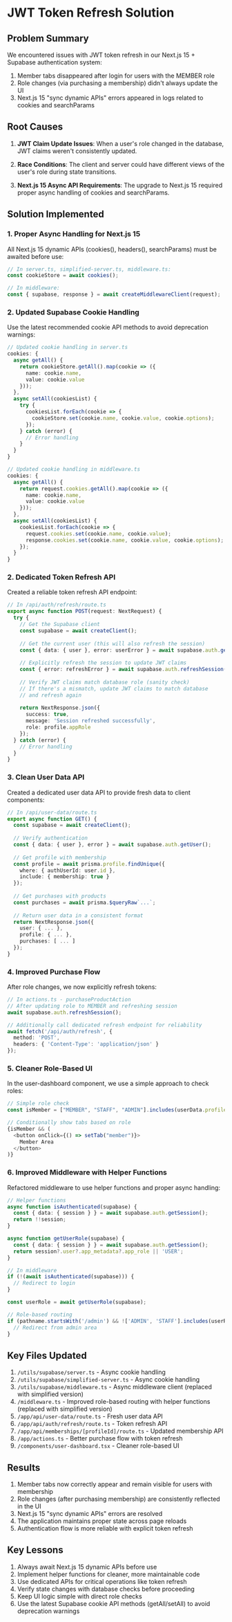 # JWT Token Refresh Solution

## Problem Summary

We encountered issues with JWT token refresh in our Next.js 15 + Supabase authentication system:

1. Member tabs disappeared after login for users with the MEMBER role
2. Role changes (via purchasing a membership) didn't always update the UI
3. Next.js 15 "sync dynamic APIs" errors appeared in logs related to cookies and searchParams

## Root Causes

1. **JWT Claim Update Issues**: When a user's role changed in the database, JWT claims weren't consistently updated.

2. **Race Conditions**: The client and server could have different views of the user's role during state transitions.

3. **Next.js 15 Async API Requirements**: The upgrade to Next.js 15 required proper async handling of cookies and searchParams.

## Solution Implemented

### 1. Proper Async Handling for Next.js 15

All Next.js 15 dynamic APIs (cookies(), headers(), searchParams) must be awaited before use:

```typescript
// In server.ts, simplified-server.ts, middleware.ts:
const cookieStore = await cookies();

// In middleware:
const { supabase, response } = await createMiddlewareClient(request);
```

### 2. Updated Supabase Cookie Handling

Use the latest recommended cookie API methods to avoid deprecation warnings:

```typescript
// Updated cookie handling in server.ts
cookies: {
  async getAll() {
    return cookieStore.getAll().map(cookie => ({ 
      name: cookie.name, 
      value: cookie.value 
    }));
  },
  async setAll(cookiesList) {
    try {
      cookiesList.forEach(cookie => {
        cookieStore.set(cookie.name, cookie.value, cookie.options);
      });
    } catch (error) {
      // Error handling
    }
  }
}

// Updated cookie handling in middleware.ts
cookies: {
  async getAll() {
    return request.cookies.getAll().map(cookie => ({
      name: cookie.name,
      value: cookie.value
    }));
  },
  async setAll(cookiesList) {
    cookiesList.forEach(cookie => {
      request.cookies.set(cookie.name, cookie.value);
      response.cookies.set(cookie.name, cookie.value, cookie.options);
    });
  }
}
```

### 2. Dedicated Token Refresh API

Created a reliable token refresh API endpoint:

```typescript
// In /api/auth/refresh/route.ts
export async function POST(request: NextRequest) {
  try {
    // Get the Supabase client
    const supabase = await createClient();
    
    // Get the current user (this will also refresh the session)
    const { data: { user }, error: userError } = await supabase.auth.getUser();
    
    // Explicitly refresh the session to update JWT claims
    const { error: refreshError } = await supabase.auth.refreshSession();
    
    // Verify JWT claims match database role (sanity check)
    // If there's a mismatch, update JWT claims to match database
    // and refresh again
    
    return NextResponse.json({
      success: true,
      message: 'Session refreshed successfully',
      role: profile.appRole
    });
  } catch (error) {
    // Error handling
  }
}
```

### 3. Clean User Data API

Created a dedicated user data API to provide fresh data to client components:

```typescript
// In /api/user-data/route.ts
export async function GET() {
  const supabase = await createClient();
  
  // Verify authentication
  const { data: { user }, error } = await supabase.auth.getUser();
  
  // Get profile with membership
  const profile = await prisma.profile.findUnique({
    where: { authUserId: user.id },
    include: { membership: true }
  });
  
  // Get purchases with products
  const purchases = await prisma.$queryRaw`...`;
  
  // Return user data in a consistent format
  return NextResponse.json({
    user: { ... },
    profile: { ... },
    purchases: [ ... ]
  });
}
```

### 4. Improved Purchase Flow

After role changes, we now explicitly refresh tokens:

```typescript
// In actions.ts - purchaseProductAction
// After updating role to MEMBER and refreshing session
await supabase.auth.refreshSession();

// Additionally call dedicated refresh endpoint for reliability
await fetch('/api/auth/refresh', {
  method: 'POST',
  headers: { 'Content-Type': 'application/json' }
});
```

### 5. Cleaner Role-Based UI

In the user-dashboard component, we use a simple approach to check roles:

```typescript
// Simple role check
const isMember = ["MEMBER", "STAFF", "ADMIN"].includes(userData.profile.appRole);

// Conditionally show tabs based on role
{isMember && (
  <button onClick={() => setTab("member")}>
    Member Area
  </button>
)}
```

### 6. Improved Middleware with Helper Functions

Refactored middleware to use helper functions and proper async handling:

```typescript
// Helper functions
async function isAuthenticated(supabase) {
  const { data: { session } } = await supabase.auth.getSession();
  return !!session;
}

async function getUserRole(supabase) {
  const { data: { session } } = await supabase.auth.getSession();
  return session?.user?.app_metadata?.app_role || 'USER';
}

// In middleware
if (!(await isAuthenticated(supabase))) {
  // Redirect to login
}

const userRole = await getUserRole(supabase);

// Role-based routing
if (pathname.startsWith('/admin') && !['ADMIN', 'STAFF'].includes(userRole)) {
  // Redirect from admin area
}
```

## Key Files Updated

1. `/utils/supabase/server.ts` - Async cookie handling
2. `/utils/supabase/simplified-server.ts` - Async cookie handling
3. `/utils/supabase/middleware.ts` - Async middleware client (replaced with simplified version)
4. `/middleware.ts` - Improved role-based routing with helper functions (replaced with simplified version)
5. `/app/api/user-data/route.ts` - Fresh user data API
6. `/app/api/auth/refresh/route.ts` - Token refresh API
7. `/app/api/memberships/[profileId]/route.ts` - Updated membership API
8. `/app/actions.ts` - Better purchase flow with token refresh
9. `/components/user-dashboard.tsx` - Cleaner role-based UI

## Results

1. Member tabs now correctly appear and remain visible for users with membership
2. Role changes (after purchasing membership) are consistently reflected in the UI
3. Next.js 15 "sync dynamic APIs" errors are resolved
4. The application maintains proper state across page reloads
5. Authentication flow is more reliable with explicit token refresh

## Key Lessons

1. Always await Next.js 15 dynamic APIs before use
2. Implement helper functions for cleaner, more maintainable code
3. Use dedicated APIs for critical operations like token refresh
4. Verify state changes with database checks before proceeding
5. Keep UI logic simple with direct role checks
6. Use the latest Supabase cookie API methods (getAll/setAll) to avoid deprecation warnings